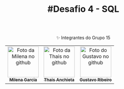 
<h1 align="center">#Desafio 4 - SQL</h1>


<br>
  <br>
<p font-size=50px align="center">✨ Integrantes do Grupo 15</p> 


<table align="center">
  <tr>
     <td align="center">
      <a href="https://github.com/lenamsst">
        <img src="https://avatars.githubusercontent.com/u/85361518?v=4" width="100px;" alt="Foto da Milena no github"/><br>
        <sub>
          <b>Milena Garcia</b>
        </sub>
      </a>
    </td>
      <td align="center">
      <a href="https://github.com/thaisanchieta">
        <img src="https://avatars.githubusercontent.com/u/94201352?v=4" width="100px;" alt="Foto da Thais no github"/><br>
        <sub>
          <b>Thais Anchieta</b>
        </sub>
      </a>
    </td>
    <td align="center">
      <a href="https://github.com/GSTVROLIVEIRA"">
        <img src="https://avatars.githubusercontent.com/u/94142716?v=4" width="100px;" alt="Foto do Gustavo no github"/><br>
        <sub>
          <b>Gustavo Ribeiro</b>
        </sub>
      </a>
    </td>
  
 
  </tr>
</table>
